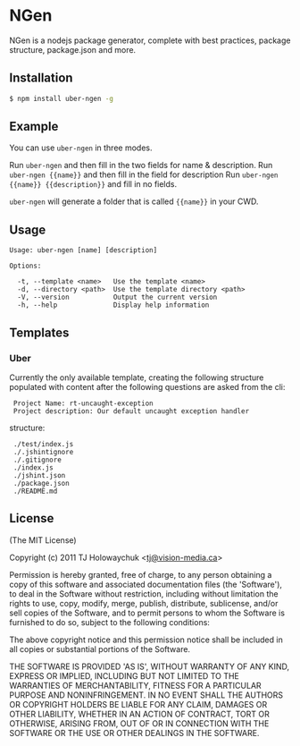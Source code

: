 
# NGen

 NGen is a nodejs package generator, complete with best practices, package structure, package.json and more.

## Installation

```bash
$ npm install uber-ngen -g
```

## Example

You can use `uber-ngen` in three modes.

Run `uber-ngen` and then fill in the two fields for name & description.
Run `uber-ngen {{name}}` and then fill in the field for description
Run `uber-ngen {{name}} {{description}}` and fill in no fields.

`uber-ngen` will generate a folder that is called `{{name}}` in your CWD.

## Usage


```
Usage: uber-ngen [name] [description]

Options:

  -t, --template <name>   Use the template <name>
  -d, --directory <path>  Use the template directory <path>
  -V, --version           Output the current version
  -h, --help              Display help information
```


## Templates

### Uber

Currently the only available template, creating the following structure
 populated with content after the following questions are asked from the cli:

     Project Name: rt-uncaught-exception
     Project description: Our default uncaught exception handler

structure:
 
     ./test/index.js
     ./.jshintignore
     ./.gitignore
     ./index.js
     ./jshint.json
     ./package.json
     ./README.md

## License 

(The MIT License)

Copyright (c) 2011 TJ Holowaychuk &lt;tj@vision-media.ca&gt;

Permission is hereby granted, free of charge, to any person obtaining
a copy of this software and associated documentation files (the
'Software'), to deal in the Software without restriction, including
without limitation the rights to use, copy, modify, merge, publish,
distribute, sublicense, and/or sell copies of the Software, and to
permit persons to whom the Software is furnished to do so, subject to
the following conditions:

The above copyright notice and this permission notice shall be
included in all copies or substantial portions of the Software.

THE SOFTWARE IS PROVIDED 'AS IS', WITHOUT WARRANTY OF ANY KIND,
EXPRESS OR IMPLIED, INCLUDING BUT NOT LIMITED TO THE WARRANTIES OF
MERCHANTABILITY, FITNESS FOR A PARTICULAR PURPOSE AND NONINFRINGEMENT.
IN NO EVENT SHALL THE AUTHORS OR COPYRIGHT HOLDERS BE LIABLE FOR ANY
CLAIM, DAMAGES OR OTHER LIABILITY, WHETHER IN AN ACTION OF CONTRACT,
TORT OR OTHERWISE, ARISING FROM, OUT OF OR IN CONNECTION WITH THE
SOFTWARE OR THE USE OR OTHER DEALINGS IN THE SOFTWARE.
